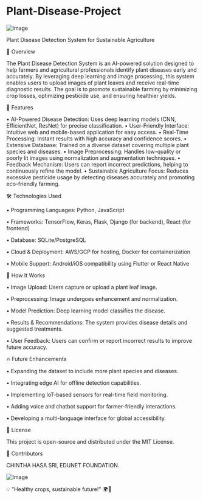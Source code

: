 # Plant-Disease-Project
![Image](https://github.com/user-attachments/assets/9ad90e19-64e6-46ba-b86b-771e3aedbdbd)

Plant Disease Detection System for Sustainable Agriculture

🌱 Overview

The Plant Disease Detection System is an AI-powered solution designed to help farmers and agricultural professionals identify plant diseases early and accurately. By leveraging deep learning and image processing, this system enables users to upload images of plant leaves and receive real-time diagnostic results. The goal is to promote sustainable farming by minimizing crop losses, optimizing pesticide use, and ensuring healthier yields.

🚀 Features

•	AI-Powered Disease Detection: Uses deep learning models (CNN, EfficientNet, ResNet) for precise classification.
•	User-Friendly Interface: Intuitive web and mobile-based application for easy access.
•	Real-Time Processing: Instant results with high accuracy and confidence scores.
•	Extensive Database: Trained on a diverse dataset covering multiple plant species and diseases.
•	Image Preprocessing: Handles low-quality or poorly lit images using normalization and augmentation techniques.
•	Feedback Mechanism: Users can report incorrect predictions, helping to continuously refine the model.
•	Sustainable Agriculture Focus: Reduces excessive pesticide usage by detecting diseases accurately and promoting eco-friendly farming.

🛠️ Technologies Used

•	Programming Languages: Python, JavaScript

•	Frameworks: TensorFlow, Keras, Flask, Django (for backend), React (for frontend)

•	Database: SQLite/PostgreSQL

•	Cloud & Deployment: AWS/GCP for hosting, Docker for containerization

•	Mobile Support: Android/iOS compatibility using Flutter or React Native

📖 How It Works

•	Image Upload: Users capture or upload a plant leaf image.

•	Preprocessing: Image undergoes enhancement and normalization.

•	Model Prediction: Deep learning model classifies the disease.

•	Results & Recommendations: The system provides disease details and suggested treatments.

•	User Feedback: Users can confirm or report incorrect results to improve future accuracy.

🔥 Future Enhancements

•	Expanding the dataset to include more plant species and diseases.

•	Integrating edge AI for offline detection capabilities.

•	Implementing IoT-based sensors for real-time field monitoring.

•	Adding voice and chatbot support for farmer-friendly interactions.

•	Developing a multi-language interface for global accessibility.

📜 License

This project is open-source and distributed under the MIT License.

🤝 Contributors

CHINTHA HASA SRI,
EDUNET FOUNDATION.


![Image](https://github.com/user-attachments/assets/873702a6-6dd6-46e4-9342-a5a469b6cb26)


💡 "Healthy crops, sustainable future!" 🌍🌾

